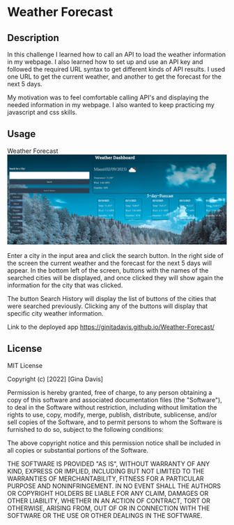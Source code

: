 # Weather Forecast

## Description

In this challenge I learned how to call an API to load the weather information in my webpage. I also learned how to set up and use an API key and followed the required URL syntax to get different kinds of API results. I used one URL to get the current weather, and another to get the forecast for the next 5 days.

My motivation was to feel comfortable calling API's and displaying the needed information in my webpage. I also wanted to keep practicing my javascript and css skills.

## Usage

Weather Forecast
![alt text](assets/images/Main-screen.png)

Enter a city in the input area and click the search button. In the right side of the screen the current weather and the forecast for the next 5 days will appear.
In the bottom left of the screen, buttons with the names of the searched cities will be displayed, and once clicked they will show again the information for the  city that was clicked.

The button Search History will display the list of buttons of the cities that were searched previously. Clicking any of the buttons will display that specific city weather information.

Link to the deployed app https://ginitadavis.github.io/Weather-Forecast/

## License
MIT License

Copyright (c) [2022] [Gina Davis]

Permission is hereby granted, free of charge, to any person obtaining a copy of this software and associated documentation files (the "Software"), to deal in the Software without restriction, including without limitation the rights to use, copy, modify, merge, publish, distribute, sublicense, and/or sell copies of the Software, and to permit persons to whom the Software is furnished to do so, subject to the following conditions:

The above copyright notice and this permission notice shall be included in all copies or substantial portions of the Software.

THE SOFTWARE IS PROVIDED "AS IS", WITHOUT WARRANTY OF ANY KIND, EXPRESS OR IMPLIED, INCLUDING BUT NOT LIMITED TO THE WARRANTIES OF MERCHANTABILITY, FITNESS FOR A PARTICULAR PURPOSE AND NONINFRINGEMENT. IN NO EVENT SHALL THE AUTHORS OR COPYRIGHT HOLDERS BE LIABLE FOR ANY CLAIM, DAMAGES OR OTHER LIABILITY, WHETHER IN AN ACTION OF CONTRACT, TORT OR OTHERWISE, ARISING FROM, OUT OF OR IN CONNECTION WITH THE SOFTWARE OR THE USE OR OTHER DEALINGS IN THE SOFTWARE.
